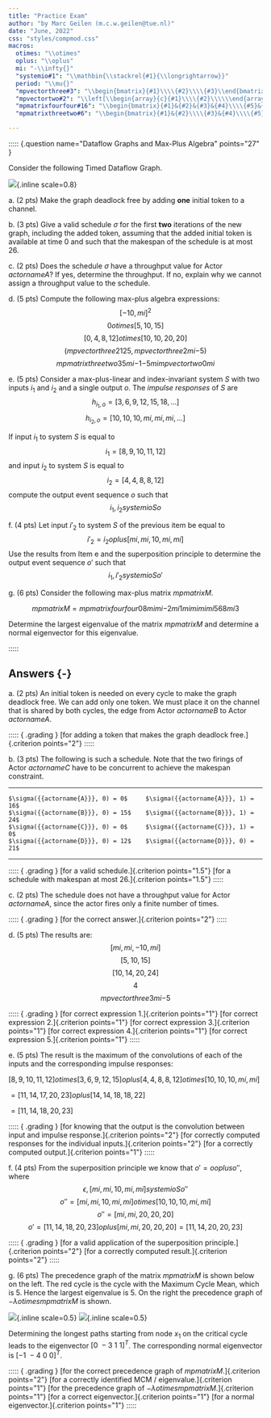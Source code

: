 ```yaml
---
title: "Practice Exam" 
author: "by Marc Geilen (m.c.w.geilen@tue.nl)"
date: "June, 2022"
css: "styles/compmod.css"
macros:
  otimes: "\\otimes"
  oplus: "\\oplus"
  mi: "-\\infty{}"
  "systemio#1": "\\mathbin{\\stackrel{#1}{\\longrightarrow}}"
  period: "\\mu{}"
  "mpvectorthree#3": "\\begin{bmatrix}{#1}\\\\{#2}\\\\{#3}\\end{bmatrix}"
  "mpvectortwo#2": "\\left[\\begin{array}{c}{#1}\\\\{#2}\\\\\\end{array}\\right]"
  "mpmatrixfourfour#16": "\\begin{bmatrix}{#1}&{#2}&{#3}&{#4}\\\\{#5}&{#6}&{#7}&{#8}\\\\{#9}&{#10}&{#11}&{#12}\\\\{#13}&{#14}&{#15}&{#16}\\\\\\end{bmatrix}"
  "mpmatrixthreetwo#6": "\\begin{bmatrix}{#1}&{#2}\\\\{#3}&{#4}\\\\{#5}&{#6}\\\\\\end{bmatrix}"

---
```


::::: {.question name="Dataflow Graphs and Max-Plus Algebra" points="27" }

Consider the following Timed Dataflow Graph.

![](./figures/dataflow4.png){.inline scale=0.8}
  
a. (2 pts)
   Make the graph deadlock free by adding **one** initial token to a channel.
  
b. (3 pts)
   Give a valid schedule $\sigma$ for the first **two** iterations of the new graph, including the added token, assuming that the added initial token is available at time 0 and such that the makespan of the schedule is at most $26$.

c. (2 pts)
   Does the schedule $\sigma$ have a throughput value for Actor ${{actorname{A}}}$? If yes, determine the throughput. If no, explain why we cannot assign a throughput value to the schedule.

d. (5 pts)
   Compute the following max-plus algebra expressions:
   $$[-10, {{mi}}]^2$$
   $$0 {{otimes}} [5, 10, 15]$$
   $$[0, 4, 8, 12] {{otimes}} [10, 10, 20, 20]$$
   $$
     \left(
        {{mpvectorthree{2}{12}{5}}},
        {{mpvectorthree{2}{{{mi}}}{-5}}}
     \right)
   $$
   $$
     {{mpmatrixthreetwo{3}{5}{{{mi}}}{-1}{-5}{{{mi}}}}}
     {{mpvectortwo{0}{{{mi}}}}}
   $$

e. (5 pts)
   Consider a max-plus-linear and index-invariant system $S$ with two inputs $i_1$ and $i_2$ and a single output $o$.
   The *impulse responses* of $S$ are
   $$ h_{i_1,o} = [3, 6, 9, 12, 15, 18, \ldots{}]$$
   $$ h_{i_2,o} = [10, 10, 10, {{mi}}, {{mi}}, {{mi}}, \ldots{}]$$

   If input $i_1$ to system $S$ is equal to
   $$i_1=[8,9,10,11,12]$$
   and input $i_2$ to system $S$ is equal to
   $$i_2=[4, 4, 8, 8, 12]$$
   compute the output event sequence $o$ such that
   $$i_1, i_2{{systemio{S}}}o$$

f. (4 pts)
   Let input $i'_2$ to system $S$ of the previous item be equal to
   $$i'_2 = i_2 {{oplus}} [{{mi}}, {{mi}}, 10, {{mi}}, {{mi}}]$$
   Use the results from Item e and the superposition principle to determine the output event sequence $o'$  such that
   $$i_1, i'_2{{systemio{S}}}o'$$

g. (6 pts)
   Consider the following max-plus matrix ${{mpmatrix{M}}}$.

   $$ {{mpmatrix{M}}} = {{mpmatrixfourfour{0}{8}{{{mi}}}{{{mi}}}{-2}{{{mi}}}{1}{{{mi}}}{{{mi}}}{{{mi}}}{{{mi}}}{5}{6}{8}{{{mi}}}{3}}} $$

   Determine the largest eigenvalue of the matrix  ${{mpmatrix{M}}}$ and determine
   a normal eigenvector for this eigenvalue.

:::::

## Answers {-}

a. (2 pts)
   An initial token is needed on every cycle to make the graph deadlock free. We can add only one token. We must place it on the channel that is shared by both cycles, the edge from Actor ${{actorname{B}}}$ to Actor ${{actorname{A}}}$.

   ::::: { .grading }
   [for adding a token that makes the graph deadlock free.]{.criterion points="2"}
   :::::

b. (3 pts)
   The following is such a schedule. Note that the two firings of Actor ${{actorname{C}}}$ have to be concurrent to achieve the makespan constraint.

   -----------------------------------   ------------------------------------
    $\sigma({{actorname{A}}}, 0) = 0$     $\sigma({{actorname{A}}}, 1) = 16$
    $\sigma({{actorname{B}}}, 0) = 15$    $\sigma({{actorname{B}}}, 1) = 24$
    $\sigma({{actorname{C}}}, 0) = 0$     $\sigma({{actorname{C}}}, 1) = 0$
    $\sigma({{actorname{D}}}, 0) = 12$    $\sigma({{actorname{D}}}, 0) = 21$
   -----------------------------------   ------------------------------------

   ::::: { .grading }
   [for a valid schedule.]{.criterion points="1.5"}
   [for a schedule with makespan at most 26.]{.criterion points="1.5"}
   :::::

c. (2 pts)
   The schedule does not have a throughput value for Actor ${{actorname{A}}}$, since the actor fires only a finite number of times.

   ::::: { .grading }
   [for the correct answer.]{.criterion points="2"}
   :::::

d. (5 pts)
   The results are:
   $$[{{mi}}, {{mi}}, -10, {{mi}}]$$
   $$[5, 10, 15]$$
   $$[10, 14, 20, 24]$$
   $$ 4 $$
   $$ {{mpvectorthree{3}{{{mi}}}{-5}}} $$

   ::::: { .grading }
   [for correct expression 1.]{.criterion points="1"}
   [for correct expression 2.]{.criterion points="1"}
   [for correct expression 3.]{.criterion points="1"}
   [for correct expression 4.]{.criterion points="1"}
   [for correct expression 5.]{.criterion points="1"}
   :::::

e. (5 pts)
   The result is the maximum of the convolutions of each of the inputs and the corresponding impulse responses:

   $[8,9,10,11,12]{{otimes}}[3,6,9,12,15] {{oplus}} [4,4,8,8,12]{{otimes}}[10,10,10,{{mi}},{{mi}}]$

   $= [11,14,17,20, 23] {{oplus}} [14, 14, 18, 18, 22]$

   $= [11, 14, 18, 20, 23]$

   ::::: { .grading }
   [for knowing that the output is the convolution between input and impulse response.]{.criterion points="2"}
   [for correctly computed responses for the individual inputs.]{.criterion points="2"}
   [for a correctly computed output.]{.criterion points="1"}
   :::::

f. (4 pts)
   From the superposition principle we know that $o' = o{{oplus}} o''$, where
   $$\epsilon, [{{mi}}, {{mi}}, 10, {{mi}}, {{mi}}] {{systemio{S}}} o''$$
   $$o'' = [{{mi}}, {{mi}}, 10, {{mi}}, {{mi}}]{{otimes}}[10, 10, 10, {{mi}}, {{mi}}]$$
   $$o'' = [{{mi}}, {{mi}}, 20, 20, 20]$$
   $$o' = [11, 14, 18, 20, 23]{{oplus}}[{{mi}}, {{mi}}, 20, 20, 20] = [11, 14, 20, 20, 23]$$

   ::::: { .grading }
   [for a valid application of the superposition principle.]{.criterion points="2"}
   [for a correctly computed result.]{.criterion points="2"}
   :::::

g. (6 pts)
   The precedence graph of the matrix ${{mpmatrix{M}}}$ is shown below on the left. The red cycle is the cycle with the Maximum Cycle Mean, which is 5. Hence the largest eigenvalue is 5. On the right the precedence graph of $-\lambda{{otimes}}{{mpmatrix{M}}}$ is shown.

   ![](./figures/precedencegraph2.png){.inline scale=0.5}
   ![](./figures/precedencegraphvector2.png){.inline scale=0.5}

   Determining the longest paths starting from node $x_1$ on the critical cycle leads to the eigenvector $[0~-3~1~1]^T$. The corresponding normal eigenvector is $[-1~-4~0~0]^T$.

   ::::: { .grading }
   [for the correct precedence graph of ${{mpmatrix{M}}}$.]{.criterion points="2"}
   [for a correctly identified MCM / eigenvalue.]{.criterion points="1"}
   [for the precedence graph of $-\lambda{{otimes}}{}{{mpmatrix{M}}}$.]{.criterion points="1"}
   [for a correct eigenvector.]{.criterion points="1"}
   [for a normal eigenvector.]{.criterion points="1"}
   :::::

<!-- markdownlint-disable-file MD045 -->
